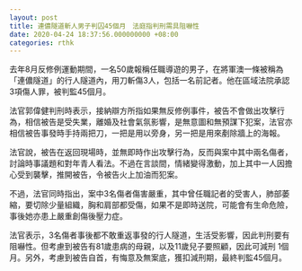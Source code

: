 ```yaml
---
layout: post
title: 連儂隧道斬人男子判囚45個月　法庭指判刑需具阻嚇性
date: 2020-04-24 18:37:56.000000000 +08:00
categories: rthk
---
```


去年8月反修例運動期間，一名50歲報稱任職導遊的男子，在將軍澳一條被稱為「連儂隧道」的行人隧道內，用刀斬傷3人，包括一名前記者。他在區域法院承認3項傷人罪，被判監45個月。

法官郭偉健判刑時表示，接納辯方所指如果無反修例事件，被告不會做出攻擊行為，相信被告是受失業，離婚及社會氣氛影響，是無意圖和無預謀下犯案，法官亦相信被告事發時手持兩把刀，一把是用以旁身，另一把是用來剷除牆上的海報。

法官說，被告在返回現場時，並無即時作出攻擊行為，反而與案中其中兩名傷者，討論時事議題和對年青人看法。不過在言談間，情緒變得激動，加上其中一人因擔心受到襲擊，推開被告，令被告火上加油而犯案。

不過，法官同時指出，案中3名傷者傷害嚴重，其中曾任職記者的受害人，肺部萎縮，要切除少量組織，胸和肩部都受傷，如果不是即時送院，可能會有生命危險，事後她亦患上嚴重創傷後壓力症。

法官表示，3名傷者事後都不敢重返事發的行人隧道，生活受影響，因此判刑要有阻嚇性。但考慮到被告有81歲患病的母親，以及11歲兒子要照顧，因此可減刑 1個月。另外，考慮到被告自首，有悔意及無案底，獲扣減刑期，最終判監45個月。
